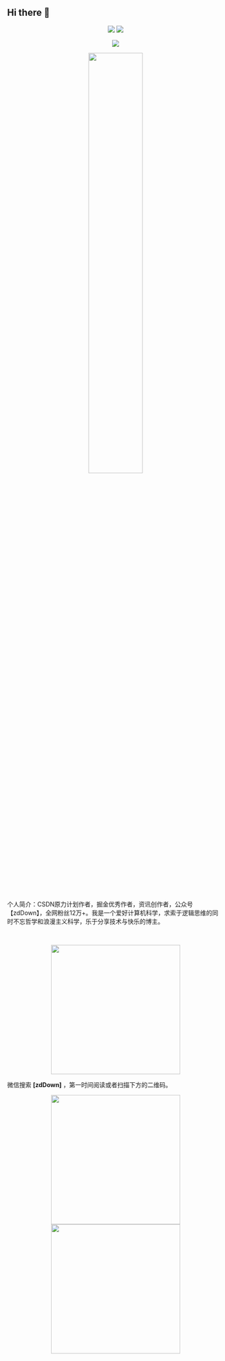 ## Hi there 👋

<!--
**nlxxtw/nlxxtw** is a ✨ _special_ ✨ repository because its `README.md` (this file) appears on your GitHub profile.

Here are some ideas to get you started:

- 🔭 I’m currently working on ...
- 🌱 I’m currently learning ...
- 👯 I’m looking to collaborate on ...
- 🤔 I’m looking for help with ...
- 💬 Ask me about ...
- 📫 How to reach me: ...
- 😄 Pronouns: ...
- ⚡ Fun fact: ...
-->
<p align = "center">
  <img src = "https://github-readme-stats.vercel.app/api?username=nlxxtw&show_icons=true&theme=tokyonight&line_height=27">
  <img src = "https://github-readme-stats.vercel.app/api/top-langs/?username=nlxxtw&theme=radical">
</p>





 
<p align = "center">
 <img src="https://activity-graph.herokuapp.com/graph?username=nlxxtw&theme=redical">
</p>

<p align = "center">
<img width="50%" src="https://github-readme-streak-stats.herokuapp.com/?user=nlxxtw&show_icons=true&locale=en&layout=compact&theme=radical&line_height=0" />
</p>


个人简介：CSDN原力计划作者，掘金优秀作者，资讯创作者，公众号【zdDown】，全网粉丝12万+。我是一个爱好计算机科学，求索于逻辑思维的同时不忘哲学和浪漫主义科学，乐于分享技术与快乐的博主。











​<p align="center"><img src="https://im.19492035.xyz/file/1726973988787_wxgzh.jpg" width="300" /></p>

<a name="微信"></a>  <a name="公众号"></a>

<p align="center">


微信搜索 **[zdDown]** ，第一时间阅读或者扫描下方的二维码。
</p>

<p align="center"><img src="https://im.19492035.xyz/file/1726492076858_gh_53873b9daeb7_258 (1).jpg" width="300" /><img src="images/0.jpg" width="300" /></p>


